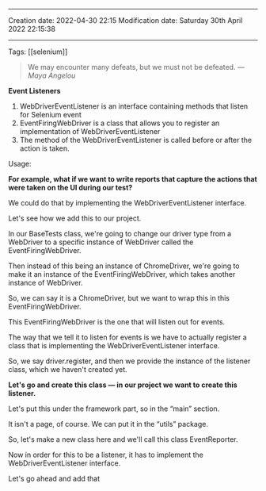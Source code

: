 

----
Creation date: 2022-04-30 22:15
Modification date: Saturday 30th April 2022 22:15:38

----

Tags: [[selenium]]

> We may encounter many defeats, but we must not be defeated.
> — <cite>Maya Angelou</cite>

**Event Listeners**

1.  WebDriverEventListener is an interface containing methods that listen for Selenium event
2.  EventFiringWebDriver is a class that allows you to register an implementation of WebDriverEventListener
3.  The method of the WebDriverEventListener is called before or after the action is taken.

Usage:

**For example, what if we want to write reports that capture the actions that were taken on the UI during our test?**

We could do that by implementing the WebDriverEventListener interface.

Let's see how we add this to our project.

In our BaseTests class, we're going to change our driver type from a WebDriver to a specific instance of WebDriver called the EventFiringWebDriver.

Then instead of this being an instance of ChromeDriver, we're going to make it an instance of the EventFiringWebDriver, which takes another instance of WebDriver.

So, we can say it is a ChromeDriver, but we want to wrap this in this EventFiringWebDriver.

This EventFiringWebDriver is the one that will listen out for events.

The way that we tell it to listen for events is we have to actually register a class that is implementing the WebDriverEventListener interface.

So, we say driver.register, and then we provide the instance of the listener class, which we haven't created yet.

**Let's go and create this class — in our project we want to create this listener.**

Let's put this under the framework part, so in the “main” section.

It isn't a page, of course. We can put it in the “utils” package.

So, let's make a new class here and we'll call this class EventReporter.

Now in order for this to be a listener, it has to implement the WebDriverEventListener interface.

Let's go ahead and add that